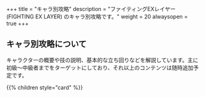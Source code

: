 +++
title = "キャラ別攻略"
description = "ファイティングEXレイヤー (FIGHTING EX LAYER) のキャラ別攻略です。"
weight = 20
alwaysopen = true
+++

## キャラ別攻略について

キャラクターの概要や技の説明、基本的な立ち回りなどを解説しています。主に初級～中級者までをターゲットにしており、それ以上のコンテンツは随時追加予定です。

{{% children style="card" %}}
